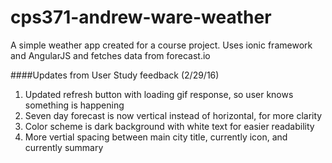 # cps371-andrew-ware-weather
A simple weather app created for a course project. Uses ionic framework and AngularJS and fetches data from forecast.io

####Updates from User Study feedback (2/29/16)
1. Updated refresh button with loading gif response, so user knows something is happening
2. Seven day forecast is now vertical instead of horizontal, for more clarity
3. Color scheme is dark background with white text for easier readability
4. More vertial spacing between main city title, currently icon, and currently summary
